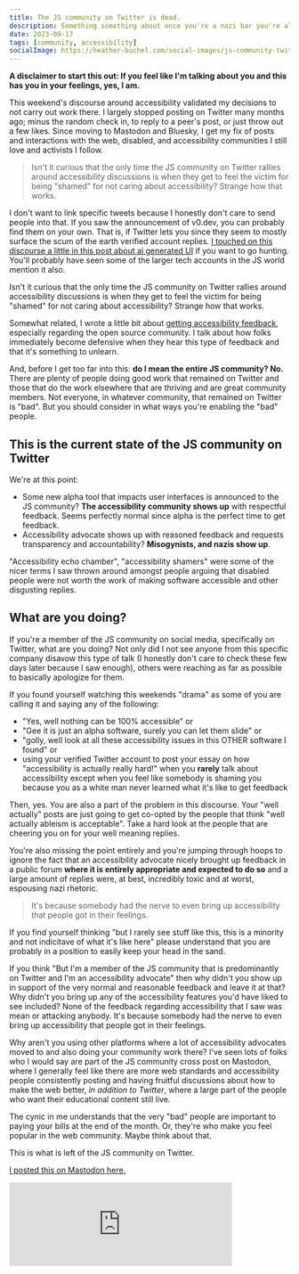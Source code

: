 ```yaml
---
title: The JS community on Twitter is dead.
description: Something something about once you're a nazi bar you're always a nazi bar.
date: 2023-09-17
tags: [community, accessibility]
socialImage: https://heather-buchel.com/social-images/js-community-twitter.png
---
```


**A disclaimer to start this out: If you feel like I'm talking about you and this has you in your feelings, yes, I am.**


This weekend's discourse around accessibility validated my decisions to not carry out work there. I largely stopped posting on Twitter many months ago; minus the random check in, to reply to a peer's post, or just throw out a few likes. Since moving to Mastodon and Bluesky, I get my fix of posts and interactions with the web, disabled, and accessibility communities I still love and activists I follow.

<blockquote class="bq bq--right">Isn't it curious that the only time the JS community on Twitter rallies around accessibility discussions is when they get to feel the victim for being "shamed" for not caring about accessibility? Strange how that works.</blockquote>

I don't want to link specific tweets because I honestly don't care to send people into that. If you saw the announcement of v0.dev, you can probably find them on your own. That is, if Twitter lets you since they seem to mostly surface the scum of the earth verified account replies. <a href="https://heather-buchel.com/blog/2023/09/ai-generated-ui-is-not-innovative/#we-ve-been-here-before">I touched on this discourse a little in this post about ai generated UI</a> if you want to go hunting. You'll probably have seen some of the larger tech accounts in the JS world mention it also.

Isn't it curious that the only time the JS community on Twitter rallies around accessibility discussions is when they get to feel the victim for being "shamed" for not caring about accessibility? Strange how that works.

<aside class="aside">
<p>Somewhat related, I wrote a little bit about <a href="https://heather-buchel.com/blog/2023/07/crowd-sourcing-accessibility/">getting accessibility feedback</a>, especially regarding the open source community. I talk about how folks immediately become defensive when they hear this type of feedback and that it's something to unlearn.</p>
<p>
And, before I get too far into this: <strong>do I mean the entire JS community? No.</strong> There are plenty of people doing good work that remained on Twitter and those that do the work elsewhere that are thriving and are great community members. Not everyone, in whatever community, that remained on Twitter is "bad". But you should consider in what ways you're enabling the "bad" people.</p></aside>


## This is the current state of the JS community on Twitter

We're at this point:

- Some new alpha tool that impacts user interfaces is announced to the JS community? **The accessibility community shows up** with respectful feedback. Seems perfectly normal since alpha is the perfect time to get feedback.
- Accessibility advocate shows up with reasoned feedback and requests transparency and accountability? **Misogynists, and nazis show up**.

"Accessibility echo chamber", "accessibility shamers" were some of the nicer terms I saw thrown around amongst people arguing that disabled people were not worth the work of making software accessible and other disgusting replies.

## What are you doing?

If you're a member of the JS community on social media, specifically on Twitter, what are you doing? Not only did I not see anyone from this specific company disavow this type of talk (I honestly don't care to check these few days later because I saw enough), others were reaching as far as possible to basically apologize for them.

If you found yourself watching this weekends "drama" as some of you are calling it and saying any of the following: 
- "Yes, well nothing can be 100% accessible" or 
- "Gee it is just an alpha software, surely you can let them slide" or 
- "golly, well look at all these accessibility issues in this OTHER software I found" or 
- using your verified Twitter account to post your essay on how "accessibility is actually really hard!" when you **rarely** talk about accessibility except when you feel like somebody is shaming you because you as a white man never learned what it's like to get feedback 

Then, yes. You are also a part of the problem in this discourse. Your "well actually" posts are just going to get co-opted by the people that think "well actually ableism is acceptable". Take a hard look at the people that are cheering you on for your well meaning replies.

You're also missing the point entirely and you're jumping through hoops to ignore the fact that an accessibility advocate nicely brought up feedback in a public forum **where it is entirely appropriate and expected to do so** and a large amount of replies were, at best, incredibly toxic and at worst, espousing nazi rhetoric.

<blockquote class="bq bq--right"> It's because somebody had the nerve to even bring up accessibility that people got in their feelings.</blockquote>

If you find yourself thinking "but I rarely see stuff like this, this is a minority and not indicitave of what it's like here" please understand that you are probably in a position to easily keep your head in the sand.

If you think "But I'm a member of the JS community that is predominantly on Twitter and I'm an accessibility advocate" then why didn't you show up in support of the very normal and reasonable feedback and leave it at that? Why didn't you bring up any of the accessibility features you'd have liked to see included? None of the feedback regarding accessibility that I saw was mean or attacking anybody. It's because somebody had the nerve to even bring up accessibility that people got in their feelings.

Why aren't you using other platforms where a lot of accessibility advocates moved to and also doing your community work there? I've seen lots of folks who I would say are part of the JS community cross post on Mastodon, where I generally feel like there are more web standards and accessibility people consistently posting and having fruitful discussions about how to make the web better, *in addition to Twitter*, where a large part of the people who want their educational content still live. 

The cynic in me understands that the very "bad" people are important to paying your bills at the end of the month. Or, they're who make you feel popular in the web community. Maybe think about that.

This is what is left of the JS community on Twitter.

<a href="https://hachyderm.io/@hbuchel/111081583133963318">I posted this on Mastodon here.</a>

<iframe src="https://hachyderm.io/@hbuchel/111081583133963318/embed" class="mastodon-embed" style="max-width: 100%; border: 0" width="400" allowfullscreen="allowfullscreen"></iframe><script src="https://hachyderm.io/embed.js" async="async"></script>